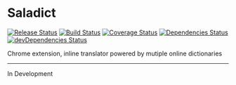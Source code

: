 # Saladict

[![Release Status](https://img.shields.io/github/release/Crimx/crx-saladict.svg)](https://github.com/Crimx/crx-saladict/releases) 
[![Build Status](https://travis-ci.org/Crimx/crx-saladict.svg?branch=dev)](https://travis-ci.org/Crimx/crx-saladict?branch=dev) 
[![Coverage Status](https://coveralls.io/repos/Crimx/crx-saladict/badge.svg?branch=dev&service=github)](https://coveralls.io/github/Crimx/crx-saladict?branch=dev) 
[![Dependencies Status](https://david-dm.org/Crimx/crx-saladict.svg)](https://github.com/Crimx/crx-saladict) 
[![devDependencies Status](https://img.shields.io/david/dev/Crimx/crx-saladict.svg)](https://github.com/Crimx/crx-saladict) 


Chrome extension, inline translator powered by mutiple online dictionaries

------

In Development
